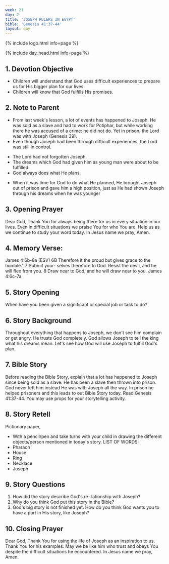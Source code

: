 ```yaml
---
week: 21
day: 2
title: 'JOSEPH RULERS IN EGYPT'
bible: 'Genesis 41:37-44'
layout: day
---
```



{% include logo.html info=page %}

{% include day_head.html info=page %}

## 1. Devotion Objective
- Children will understand that God uses difficult experiences to prepare us for His bigger plan for our lives.
- Children will know that God fulfills His promises.

## 2. Note to Parent
* From last week's lesson, a lot of events has happened to Joseph. He was sold as a slave and had to work for Potiphar, but while working there he was accused of a crime: he did not do. Yet in prison, the Lord was with Joseph (Genesis 39).
* Even though Joseph had been through difficult experiences, the Lord was still in control.
- The Lord had not forgotten Joseph.
- The dreams which God had given him as young man were about to be fulfilled.
- God always does what He plans.
* When it was time for God to do what He planned, He brought Joseph out of prison and gave him a high position, just as He had shown Joseph through his dreams when he was younger

## 3. Opening Prayer
Dear God, Thank You for always being there for us in every situation in our lives. Even in difficult situations we praise You for who You are. Help us as we continue to study your word today. In Jesus name we pray, Amen.

## 4. Memory Verse:
James 4:6b-8a (ESV) 6B Therefore it the proud but gives grace to the humble." 7 Submit your- selves therefore to God. Resist the devil, and he will flee from you. 8 Draw near to God, and he will draw near to you. James 4:6c-7a

## 5. Story Opening
When have you been given a significant or special job or task to do?


## 6. Story Background
Throughout everything that happens to Joseph, we don't see him complain or get angry. He trusts God completely. God allows Joseph to tell the king what his dreams mean. Let's see how God will use Joseph to fulfill God's plan.


## 7. Bible Story
Before reading the Bible Story, explain that a lot has happened to Joseph since being sold as a slave. He has been a slave then thrown into prison. God never left him instead He was with Joseph all the way. In prison he helped prisoners and this leads to out Bible Story today. Read Genesis 41:37-44. You may use props for your storytelling activity.

## 8. Story Retell
Pictionary paper,
- With a pencil/pen and take turns with your child in drawing the different objects/person mentioned in today's story.
LIST OF WORDS:
- Pharaoh
- House
- Ring
- Necklace
- Joseph

## 9. Story Questions
1. How did the story describe God's re- lationship with Joseph?
2. Why do you think God put this story in the Bible?
3. God's big story is not finished yet. How do you think God wants you to have a part in His story, like Joseph?

## 10. Closing Prayer
Dear God, Thank You for using the life of Joseph as an inspiration to us. Thank You for his examples. May we be like him who trust and obeys You despite the difficult situations he encountered. In Jesus name we pray, Amen.

